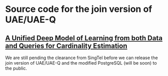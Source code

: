 # Source code for the join version of UAE/UAE-Q

## [A Unified Deep Model of Learning from both Data and Queries for Cardinality Estimation ](https://arxiv.org/pdf/2107.12295)

We are still pending the clearance from SingTel before we can release the join version of UAE/UAE-Q and the modified PostgreSQL (will be soon) to the public. 




